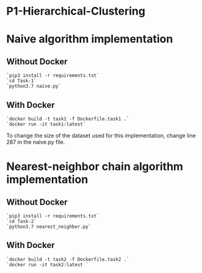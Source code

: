# P1-Hierarchical-Clustering

# Naive algorithm implementation 

## Without Docker
    `pip3 install -r requirements.txt`
    `cd Task-1`
    `python3.7 naive.py`

## With Docker
    `docker build -t task1 -f Dockerfile.task1 .`
    `docker run -it task1:latest`

To change the size of the dataset used for this implementation, change line 287 in the naive.py file.
# Nearest-neighbor chain algorithm implementation

## Without Docker
    `pip3 install -r requirements.txt`
    `cd Task-2`
    `python3.7 nearest_neighbor.py`

## With Docker
    `docker build -t task2 -f Dockerfile.task2 .`
    `docker run -it task2:latest `
